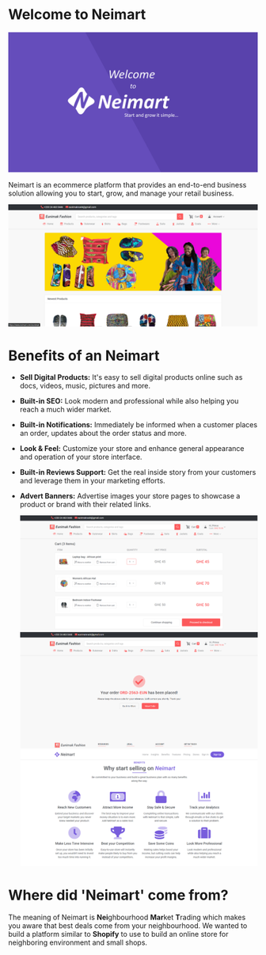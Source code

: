 # Welcome to Neimart
![enter image description here](https://github.com/prince272/neimart/raw/master/gallery/image6.png)

Neimart is an ecommerce platform that provides an end-to-end business solution allowing you to start, grow, and manage your retail business.

![Welcome to Neimart](https://github.com/prince272/neimart/raw/master/gallery/image1.png)

# Benefits of an Neimart
 - **Sell Digital Products:** It's easy to sell digital products online such as docs, videos, music, pictures and more.
 - **Built-in SEO:** Look modern and professional while also helping you reach a much wider market.
   
 - **Built-in Notifications:** Immediately be informed when a customer places an order, updates about the order status and more.
   
 - **Look & Feel:** Customize your store and enhance general appearance and operation of your store interface.
 - **Built-in Reviews Support:** Get the real inside story from your customers and leverage them in your marketing efforts.
 - **Advert Banners:** Advertise images your store pages to showcase a product or brand with their related links.
   
   ![Cart](https://github.com/prince272/neimart/raw/master/gallery/image2.png)
![Automated Certification](https://github.com/prince272/neimart/raw/master/gallery/image3.png)
 ![Why start selling on Neimart](https://github.com/prince272/neimart/raw/master/gallery/image4.png)
# Where did 'Neimart' come from?

The meaning of Neimart is **Nei**ghbourhood **Mar**ket **T**rading which makes you aware that best deals come from your neighbourhood. We wanted to build a platform similar to **Shopify** to use to build an online store for neighboring environment and small shops.

